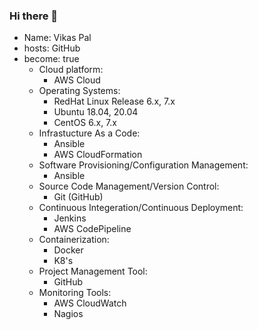 ### Hi there 👋

- Name: Vikas Pal
- hosts: GitHub
- become: true
    - Cloud platform:
        - AWS Cloud
    - Operating Systems:
        - RedHat Linux Release 6.x, 7.x
        - Ubuntu 18.04, 20.04
        - CentOS 6.x, 7.x 
    - Infrastucture As a Code:
        - Ansible
        - AWS CloudFormation
    - Software Provisioning/Configuration Management:
        - Ansible
    - Source Code Management/Version Control:
        - Git (GitHub)
    - Continuous Integeration/Continuous Deployment:
        - Jenkins
        - AWS CodePipeline
    - Containerization:
        - Docker
        - K8's
    - Project Management Tool:
        - GitHub
    - Monitoring Tools:
        - AWS CloudWatch
        - Nagios
  
